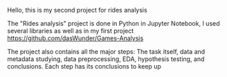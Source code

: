 Hello, this is my second project for rides analysis

The "Rides analysis" project is done in Python in Jupyter Notebook, I used several libraries as well as in my first project https://github.com/dasWunder/Games-Analysis

The project also contains all the major steps: The task itself, data and metadata studying, data preprocessing, EDA, hypothesis testing, and conclusions. Each step has its conclusions to keep up
